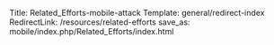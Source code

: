 Title: Related_Efforts-mobile-attack
Template: general/redirect-index
RedirectLink: /resources/related-efforts
save_as: mobile/index.php/Related_Efforts/index.html